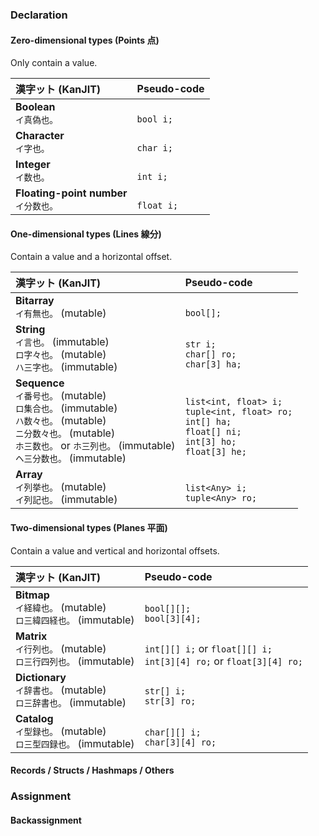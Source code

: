### Declaration
#### Zero-dimensional types (Points 点)

Only contain a value.

| 漢字ット (KanJIT) | Pseudo-code |
|:---------------- |:------------|
| **Boolean**<br>`イ真偽也。` | <br/>`bool i;` |
| **Character**<br/>`イ字也。` | <br/>`char i;` |
| **Integer**<br/>`イ数也。` | <br/>`int i;` |
| **Floating-point number**<br/>`イ分数也。` | <br/>`float i;` |

#### One-dimensional types (Lines 線分)

Contain a value and a horizontal offset.

| 漢字ット (KanJIT) | Pseudo-code |
|:-----------------|:------------|
| **Bitarray**<br/>`イ有無也。` (mutable) | <br/>`bool[];` |
| **String**<br/>`イ言也。` (immutable)<br/>`ロ字々也。` (mutable)<br/>`ハ三字也。` (immutable) | <br/>`str i;`<br/>`char[] ro;`<br/>`char[3] ha;` |
| **Sequence**<br/>`イ番号也。` (mutable)<br/>`ロ集合也。` (immutable)<br/>`ハ数々也。` (mutable)<br/>`ニ分数々也。` (mutable)<br/>`ホ三数也。` or `ホ三列也。` (immutable)<br/>`ヘ三分数也。` (immutable) | <br/>`list<int, float> i;`<br/>`tuple<int, float> ro;`<br/>`int[] ha;`<br/>`float[] ni;`<br/>`int[3] ho;`<br/>`float[3] he;` |
| **Array** <br/>`イ列挙也。` (mutable)<br/>`イ列記也。` (immutable) | <br/>`list<Any> i;`<br/>`tuple<Any> ro;` |

#### Two-dimensional types (Planes 平面)

Contain a value and vertical and horizontal offsets.

| 漢字ット (KanJIT) | Pseudo-code |
|:-----------------|:------------|
| **Bitmap**<br/>`イ経緯也。` (mutable)<br/>`ロ三緯四経也。` (immutable) | <br/>`bool[][];`<br/>`bool[3][4];` |
| **Matrix**<br/>`イ行列也。` (mutable)<br/>`ロ三行四列也。` (immutable) | <br/>`int[][] i;` or `float[][] i;`<br/>`int[3][4] ro;` or `float[3][4] ro;` |
| **Dictionary**<br/>`イ辞書也。` (mutable)<br/>`ロ三辞書也。` (immutable) | <br/>`str[] i;`<br/>`str[3] ro;` |
| **Catalog**<br/>`イ型録也。` (mutable)<br/>`ロ三型四録也。` (immutable) | <br/>`char[][] i;`<br/>`char[3][4] ro;` |

#### Records / Structs / Hashmaps / Others

### Assignment

#### Backassignment
